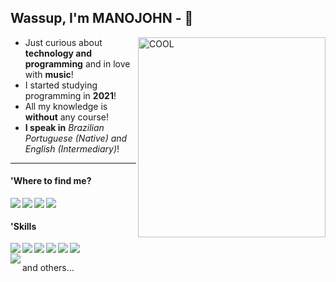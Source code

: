 ## Wassup, I'm MANOJOHN - 🐐

<img align="right" alt="COOL" height="320px" width="300px" src="https://cdn.discordapp.com/attachments/913004932511186967/960596376486576148/macaco.gif">

  * Just curious about **technology and programming** and in love with **music**!
  * I started studying programming in **2021**!
  * All my knowledge is **without** any course!
  * **I speak in** *Brazilian Portuguese (Native) and English (Intermediary)*!

---

<div>
  <h4 align="left">'Where to find me?</h4>
  <a href="https://www.linkedin.com/in/jo%C3%A3o-victor-b55620233/"><img align="left" src="https://img.shields.io/badge/LinkedIn-0077B5?style=flat-square&logo=linkedin&logoColor=white"></a>
  <a href="https://twitter.com/manojohnsz/"><img align="left" src="https://img.shields.io/badge/Twitter-1DA1F2?style=flat-square&logo=twitter&logoColor=white"></a>
  <a href="https://www.instagram.com/manojohnsz"><img align="left" src="https://img.shields.io/badge/Instagram-E4405F?style=flat-square&logo=instagram&logoColor=white"></a>
  <a href="mailto:contatojohnsz@protonmail.com"><img align="left" src="https://img.shields.io/badge/ProtonMail-8B89CC?style=flat-square&logo=protonmail&logoColor=white"></a>
  <br>
</div>

<div>
  <h4 align="left">'Skills</h4>
  <a href="https://www.python.org/"><img align="left" src="https://img.shields.io/badge/Python-3776AB?style=flat-square&logo=python&logoColor=white"></a>
  <a href="https://docs.microsoft.com/en-us/cpp/c-language/?view=msvc-170"><img align="left" src="https://img.shields.io/badge/C-00599C?style=flat-square&logo=c&logoColor=white"></a>
  <a href="https://nodejs.org/"><img align="left" src="https://img.shields.io/badge/Node.js-43853D?style=flat-square&logo=node.js&logoColor=white"></a>
  <a href="https://developer.mozilla.org/en-US/docs/Web/CSS"><img align="left" src="https://img.shields.io/badge/CSS3-1572B6?style=flat-square&logo=css3&logoColor=white"></a>
  <a href="https://www.ruby-lang.org/en/"><img align="left" src="https://img.shields.io/badge/Ruby-CC342D?style=flat-square&logo=ruby&logoColor=white"></a>
  <a href="https://www.php.net/"><img align="left" src="https://img.shields.io/badge/PHP-777BB4?style=flat-square&logo=php&logoColor=white"></a>
 <br>
  <a href="https://developer.mozilla.org/en-US/docs/Web/HTML"><img align="left" src="https://img.shields.io/badge/HTML5-E34F26?style=flat-square&logo=html5&logoColor=white"></a>
  <p>and others...</p>
</div>
